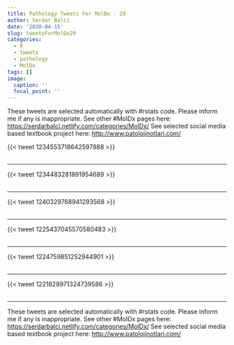 ```yaml
---
title: Pathology Tweets For MolDx - 29
author: Serdar Balci
date: '2020-04-15'
slug: tweetsForMolDx29
categories:
  - R
  - tweets
  - pathology
  - MolDx
tags: []
image:
  caption: ''
  focal_point: ''
---
```



These tweets are selected automatically with #rstats code. Please inform me if any is inappropriate.
See other #MolDx pages here: https://serdarbalci.netlify.com/categories/MolDx/ 
See selected social media based textbook project here: http://www.patolojinotlari.com/

{{< tweet 1234553718642597888 >}}
<br>
<br>
<hr>
{{< tweet 1234483281891954689 >}}
<br>
<br>
<hr>
{{< tweet 1240329768941293568 >}}
<br>
<br>
<hr>
{{< tweet 1225437045570580483 >}}
<br>
<br>
<hr>
{{< tweet 1224759851252944901 >}}
<br>
<br>
<hr>
{{< tweet 1221828971324739586 >}}
<br>
<br>
<hr>


These tweets are selected automatically with #rstats code. Please inform me if any is inappropriate.
See other #MolDx pages here: https://serdarbalci.netlify.com/categories/MolDx/ 
See selected social media based textbook project here: http://www.patolojinotlari.com/
